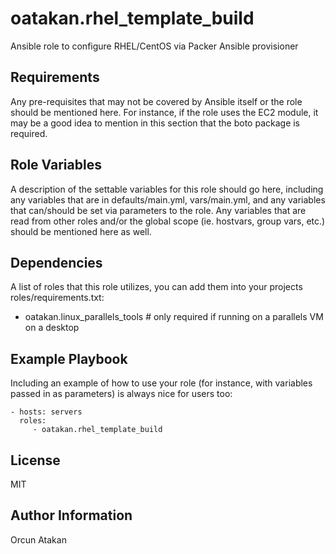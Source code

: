 # oatakan.rhel_template_build
Ansible role to configure RHEL/CentOS via Packer Ansible provisioner

Requirements
------------

Any pre-requisites that may not be covered by Ansible itself or the role should be mentioned here. For instance, if the role uses the EC2 module, it may be a good idea to mention in this section that the boto package is required.

Role Variables
--------------

A description of the settable variables for this role should go here, including any variables that are in defaults/main.yml, vars/main.yml, and any variables that can/should be set via parameters to the role. Any variables that are read from other roles and/or the global scope (ie. hostvars, group vars, etc.) should be mentioned here as well.

Dependencies
------------

A list of roles that this role utilizes, you can add them into your projects roles/requirements.txt:

- oatakan.linux_parallels_tools # only required if running on a parallels VM on a desktop

Example Playbook
----------------

Including an example of how to use your role (for instance, with variables passed in as parameters) is always nice for users too:

    - hosts: servers
      roles:
         - oatakan.rhel_template_build

License
-------

MIT

Author Information
------------------

Orcun Atakan

